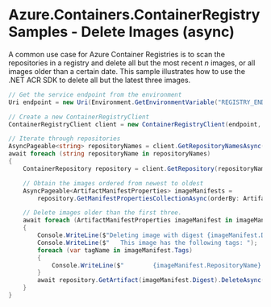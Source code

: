 # Azure.Containers.ContainerRegistry Samples - Delete Images (async)

A common use case for Azure Container Registries is to scan the repositories in a registry and delete all but the most recent *n* images, or all images older than a certain date.  This sample illustrates how to use the .NET ACR SDK to delete all but the latest three images.

```C# Snippet:ContainerRegistry_Tests_Samples_DeleteImageAsync
// Get the service endpoint from the environment
Uri endpoint = new Uri(Environment.GetEnvironmentVariable("REGISTRY_ENDPOINT"));

// Create a new ContainerRegistryClient
ContainerRegistryClient client = new ContainerRegistryClient(endpoint, new DefaultAzureCredential());

// Iterate through repositories
AsyncPageable<string> repositoryNames = client.GetRepositoryNamesAsync();
await foreach (string repositoryName in repositoryNames)
{
    ContainerRepository repository = client.GetRepository(repositoryName);

    // Obtain the images ordered from newest to oldest
    AsyncPageable<ArtifactManifestProperties> imageManifests =
        repository.GetManifestPropertiesCollectionAsync(orderBy: ArtifactManifestOrderBy.LastUpdatedOnDescending);

    // Delete images older than the first three.
    await foreach (ArtifactManifestProperties imageManifest in imageManifests.Skip(3))
    {
        Console.WriteLine($"Deleting image with digest {imageManifest.Digest}.");
        Console.WriteLine($"   This image has the following tags: ");
        foreach (var tagName in imageManifest.Tags)
        {
            Console.WriteLine($"        {imageManifest.RepositoryName}:{tagName}");
        }
        await repository.GetArtifact(imageManifest.Digest).DeleteAsync();
    }
}
```
